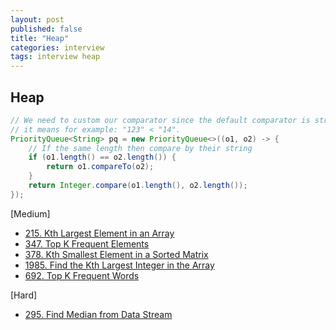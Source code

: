 ```yaml
---
layout: post
published: false
title: "Heap"
categories: interview
tags: interview heap
---
```


## Heap

```java
// We need to custom our comparator since the default comparator is string comparator which compares by lexicographically order, 
// it means for example: "123" < "14".
PriorityQueue<String> pq = new PriorityQueue<>((o1, o2) -> {
    // If the same length then compare by their string
    if (o1.length() == o2.length()) {
        return o1.compareTo(o2);
    }
    return Integer.compare(o1.length(), o2.length());
});
```

[Medium]
- [215. Kth Largest Element in an Array](https://leetcode.com/problems/kth-largest-element-in-an-array/)
- [347. Top K Frequent Elements](https://leetcode.com/problems/top-k-frequent-elements/)
- [378. Kth Smallest Element in a Sorted Matrix](https://leetcode.com/problems/kth-smallest-element-in-a-sorted-matrix/)
- [1985. Find the Kth Largest Integer in the Array](https://leetcode.com/problems/find-the-kth-largest-integer-in-the-array/)
- [692. Top K Frequent Words](https://leetcode.com/problems/top-k-frequent-words/)

[Hard]
- [295. Find Median from Data Stream](https://leetcode.com/problems/find-median-from-data-stream/)